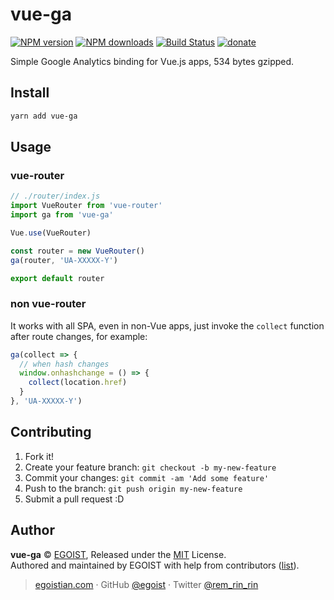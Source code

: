 # vue-ga

[![NPM version](https://img.shields.io/npm/v/vue-ga.svg?style=flat-square)](https://npmjs.com/package/vue-ga) [![NPM downloads](https://img.shields.io/npm/dm/vue-ga.svg?style=flat-square)](https://npmjs.com/package/vue-ga) [![Build Status](https://img.shields.io/circleci/project/egoist/vue-ga/master.svg?style=flat-square)](https://circleci.com/gh/egoist/vue-ga) [![donate](https://img.shields.io/badge/$-donate-ff69b4.svg?maxAge=2592000&style=flat-square)](https://github.com/egoist/donate)

Simple Google Analytics binding for Vue.js apps, 534 bytes gzipped.

## Install

```bash
yarn add vue-ga
```

## Usage

### vue-router

```js
// ./router/index.js
import VueRouter from 'vue-router'
import ga from 'vue-ga'

Vue.use(VueRouter)

const router = new VueRouter()
ga(router, 'UA-XXXXX-Y')

export default router
```

### non vue-router

It works with all SPA, even in non-Vue apps, just invoke the `collect` function after route changes, for example:

```js
ga(collect => {
  // when hash changes
  window.onhashchange = () => {
    collect(location.href)
  }
}, 'UA-XXXXX-Y')
```

## Contributing

1. Fork it!
2. Create your feature branch: `git checkout -b my-new-feature`
3. Commit your changes: `git commit -am 'Add some feature'`
4. Push to the branch: `git push origin my-new-feature`
5. Submit a pull request :D

## Author

**vue-ga** © [EGOIST](https://github.com/egoist), Released under the [MIT](https://egoist.mit-license.org/) License.<br>
Authored and maintained by EGOIST with help from contributors ([list](https://github.com/egoist/vue-ga/contributors)).

> [egoistian.com](https://egoistian.com) · GitHub [@egoist](https://github.com/egoist) · Twitter [@rem_rin_rin](https://twitter.com/rem_rin_rin)
